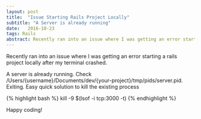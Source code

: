 ```yaml
---
layout: post
title:  "Issue Starting Rails Project Locally"
subtitle: "A Server is already running"
date:   2016-10-23
tags: Rails
abstract: Recently ran into an issue where I was getting an error starting a rails project locally after my terminal crashed.
---
```

Recently ran into an issue where I was getting an error starting a rails project locally after my terminal crashed.

A server is already running. Check /Users/{username}/Documents/dev/{your-project}/tmp/pids/server.pid. Exiting. Easy quick solution to kill the existing process

{% highlight bash %}
kill -9 $(lsof -i tcp:3000 -t)
{% endhighlight %}

Happy coding!